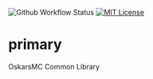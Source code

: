 ![Github Workflow Status](https://img.shields.io/github/workflow/status/OskarsMC-Plugins/primary/ci/main) [![MIT License](https://img.shields.io/badge/license-MIT-blue)](LICENSE)
# primary
OskarsMC Common Library